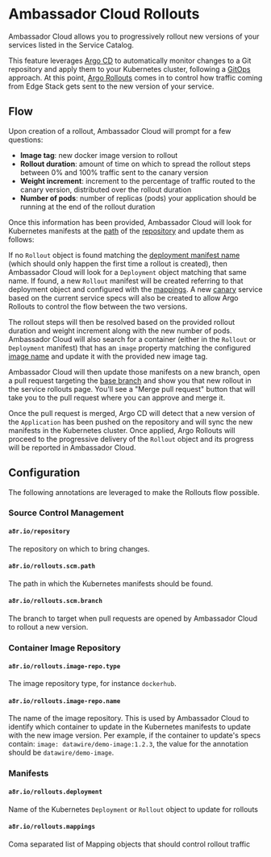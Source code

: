 # Ambassador Cloud Rollouts

Ambassador Cloud allows you to progressively rollout new versions of your services listed in the Service Catalog.

This feature leverages [Argo CD](../../concepts/argo/) to automatically monitor changes to a Git repository 
and apply them to your Kubernetes cluster, following a [GitOps](../../concepts/gitops/) approach. At this
point, [Argo Rollouts](../../concepts/argo/) comes in to control how traffic coming from Edge Stack gets
sent to the new version of your service.

## Flow

Upon creation of a rollout, Ambassador Cloud will prompt for a few questions:
- **Image tag**: new docker image version to rollout
- **Rollout duration**: amount of time on which to spread the rollout steps between 0% and 100% traffic sent to the canary version
- **Weight increment**: increment to the percentage of traffic routed to the canary version, distributed over the rollout duration
- **Number of pods**: number of replicas (pods) your application should be running at the end of the rollout duration

Once this information has been provided, Ambassador Cloud will look for Kubernetes manifests at the [path](#a8riorolloutsscmpath) of 
the [repository](#a8riorepository) and update them as follows:

If no `Rollout` object is found matching the [deployment manifest name](#a8riorolloutsdeployment) (which should only
happen the first time a rollout is created), then Ambassador Cloud will look for a `Deployment` object matching that same name.
If found, a new `Rollout` manifest will be created referring to that deployment object and configured with the 
[mappings](#a8riorolloutsmappings). A new [canary](/docs/argo/latest/concepts/canary/) service based on the current service specs 
will also be created to allow Argo Rollouts to control the flow between the two versions.

The rollout steps will then be resolved based on the provided rollout duration and weight increment along with the
new number of pods. Ambassador Cloud will also search for a container (either in the `Rollout` or `Deployment` manifest) that
has an `image` property matching the configured [image name](#a8riorolloutsimagereponame) and update it with the 
provided new image tag.

Ambassador Cloud will then update those manifests on a new branch, open a pull request targeting the 
[base branch](#a8riorolloutsscmbranch) and show you that new rollout in the service rollouts page. You'll see a 
"Merge pull request" button that will take you to the pull request where you can approve and merge it.

Once the pull request is merged, Argo CD will detect that a new version of the `Application` has been pushed on the
repository and will sync the new manifests in the Kubernetes cluster. Once applied, Argo Rollouts will proceed to the
progressive delivery of the `Rollout` object and its progress will be reported in Ambassador Cloud.

## Configuration

The following annotations are leveraged to make the Rollouts flow possible.

### Source Control Management

#### `a8r.io/repository`

The repository on which to bring changes.

#### `a8r.io/rollouts.scm.path`

The path in which the Kubernetes manifests should be found.

#### `a8r.io/rollouts.scm.branch`

The branch to target when pull requests are opened by Ambassador Cloud to rollout a new version.

### Container Image Repository

#### `a8r.io/rollouts.image-repo.type`

The image repository type, for instance `dockerhub`.

#### `a8r.io/rollouts.image-repo.name`

The name of the image repository. This is used by Ambassador Cloud to identify which container to update in the Kubernetes manifests to update with the new image version. Per example, if the container to update's specs contain: `image: datawire/demo-image:1.2.3`, the value for the annotation should be `datawire/demo-image`.

### Manifests

#### `a8r.io/rollouts.deployment`

Name of the Kubernetes `Deployment` or `Rollout` object to update for rollouts

#### `a8r.io/rollouts.mappings`

Coma separated list of Mapping objects that should control rollout traffic
